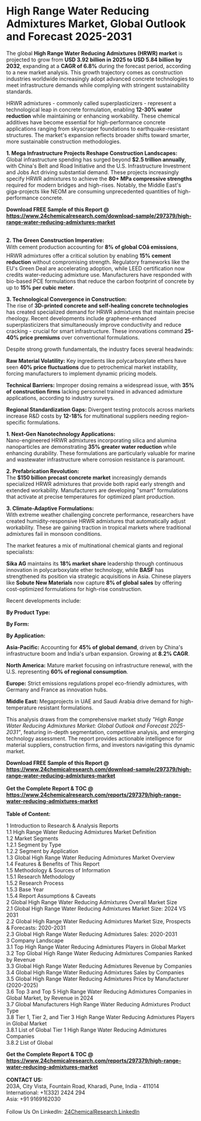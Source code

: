 <h1>High Range Water Reducing Admixtures Market, Global Outlook and Forecast 2025-2031</h1><p>The global <strong>High Range Water Reducing Admixtures (HRWR) market</strong> is projected to grow from <strong>USD 3.92 billion in 2025 to USD 5.84 billion by 2032</strong>, expanding at a <strong>CAGR of 6.8%</strong> during the forecast period, according to a new market analysis. This growth trajectory comes as construction industries worldwide increasingly adopt advanced concrete technologies to meet infrastructure demands while complying with stringent sustainability standards.</p><p>HRWR admixtures - commonly called superplasticizers - represent a technological leap in concrete formulation, enabling <strong>12-30% water reduction</strong> while maintaining or enhancing workability. These chemical additives have become essential for high-performance concrete applications ranging from skyscraper foundations to earthquake-resistant structures. The market's expansion reflects broader shifts toward smarter, more sustainable construction methodologies.</p><p><strong>1. Mega Infrastructure Projects Reshape Construction Landscapes:</strong><br>
Global infrastructure spending has surged beyond <strong>$2.5 trillion annually</strong>, with China's Belt and Road Initiative and the U.S. Infrastructure Investment and Jobs Act driving substantial demand. These projects increasingly specify HRWR admixtures to achieve the <strong>80+ MPa compressive strengths</strong> required for modern bridges and high-rises. Notably, the Middle East's giga-projects like NEOM are consuming unprecedented quantities of high-performance concrete.</p><div><b>Download FREE Sample of this Report @ 
            <a href="https://www.24chemicalresearch.com/download-sample/297379/high-range-water-reducing-admixtures-market">
            https://www.24chemicalresearch.com/download-sample/297379/high-range-water-reducing-admixtures-market</a></b></div><br><p><strong>2. The Green Construction Imperative:</strong><br>
With cement production accounting for <strong>8% of global COâ emissions</strong>, HRWR admixtures offer a critical solution by enabling <strong>15% cement reduction</strong> without compromising strength. Regulatory frameworks like the EU's Green Deal are accelerating adoption, while LEED certification now credits water-reducing admixture use. Manufacturers have responded with bio-based PCE formulations that reduce the carbon footprint of concrete by up to <strong>15% per cubic meter</strong>.</p><p><strong>3. Technological Convergence in Construction:</strong><br>
The rise of <strong>3D-printed concrete and self-healing concrete technologies</strong> has created specialized demand for HRWR admixtures that maintain precise rheology. Recent developments include graphene-enhanced superplasticizers that simultaneously improve conductivity and reduce cracking - crucial for smart infrastructure. These innovations command <strong>25-40% price premiums</strong> over conventional formulations.</p><p>Despite strong growth fundamentals, the industry faces several headwinds:</p><p><strong>Raw Material Volatility:</strong> Key ingredients like polycarboxylate ethers have seen <strong>40% price fluctuations</strong> due to petrochemical market instability, forcing manufacturers to implement dynamic pricing models.</p><p><strong>Technical Barriers:</strong> Improper dosing remains a widespread issue, with <strong>35% of construction firms</strong> lacking personnel trained in advanced admixture applications, according to industry surveys.</p><p><strong>Regional Standardization Gaps:</strong> Divergent testing protocols across markets increase R&amp;D costs by <strong>12-18%</strong> for multinational suppliers needing region-specific formulations.</p><p><strong>1. Next-Gen Nanotechnology Applications:</strong><br>
Nano-engineered HRWR admixtures incorporating silica and alumina nanoparticles are demonstrating <strong>35% greater water reduction</strong> while enhancing durability. These formulations are particularly valuable for marine and wastewater infrastructure where corrosion resistance is paramount.</p><p><strong>2. Prefabrication Revolution:</strong><br>
The <strong>$150 billion precast concrete market</strong> increasingly demands specialized HRWR admixtures that provide both rapid early strength and extended workability. Manufacturers are developing "smart" formulations that activate at precise temperatures for optimized plant production.</p><p><strong>3. Climate-Adaptive Formulations:</strong><br>
With extreme weather challenging concrete performance, researchers have created humidity-responsive HRWR admixtures that automatically adjust workability. These are gaining traction in tropical markets where traditional admixtures fail in monsoon conditions.</p><p>The market features a mix of multinational chemical giants and regional specialists:</p><p><strong>Sika AG</strong> maintains its <strong>18% market share</strong> leadership through continuous innovation in polycarboxylate ether technology, while <strong>BASF</strong> has strengthened its position via strategic acquisitions in Asia. Chinese players like <strong>Sobute New Materials</strong> now capture <strong>8% of global sales</strong> by offering cost-optimized formulations for high-rise construction.</p><p>Recent developments include:</p><p><strong>By Product Type:</strong></p><p><strong>By Form:</strong></p><p><strong>By Application:</strong></p><p><strong>Asia-Pacific:</strong> Accounting for <strong>45% of global demand</strong>, driven by China's infrastructure boom and India's urban expansion. Growing at <strong>8.2% CAGR</strong>.</p><p><strong>North America:</strong> Mature market focusing on infrastructure renewal, with the U.S. representing <strong>60% of regional consumption</strong>.</p><p><strong>Europe:</strong> Strict emissions regulations propel eco-friendly admixtures, with Germany and France as innovation hubs.</p><p><strong>Middle East:</strong> Megaprojects in UAE and Saudi Arabia drive demand for high-temperature resistant formulations.</p><p>This analysis draws from the comprehensive market study <em>"High Range Water Reducing Admixtures Market: Global Outlook and Forecast 2025-2031"</em>, featuring in-depth segmentation, competitive analysis, and emerging technology assessment. The report provides actionable intelligence for material suppliers, construction firms, and investors navigating this dynamic market.</p><div><b>Download FREE Sample of this Report @ 
            <a href="https://www.24chemicalresearch.com/download-sample/297379/high-range-water-reducing-admixtures-market">
            https://www.24chemicalresearch.com/download-sample/297379/high-range-water-reducing-admixtures-market</a></b></div><br><div><b>Get the Complete Report & TOC @ 
            <a href="https://www.24chemicalresearch.com/reports/297379/high-range-water-reducing-admixtures-market">
            https://www.24chemicalresearch.com/reports/297379/high-range-water-reducing-admixtures-market</a></b></div><br>
            <b>Table of Content:</b><p>1 Introduction to Research & Analysis Reports<br />
 1.1 High Range Water Reducing Admixtures Market Definition<br />
 1.2 Market Segments<br />
 1.2.1 Segment by Type<br />
 1.2.2 Segment by Application<br />
 1.3 Global High Range Water Reducing Admixtures Market Overview<br />
 1.4 Features & Benefits of This Report<br />
 1.5 Methodology & Sources of Information<br />
 1.5.1 Research Methodology<br />
 1.5.2 Research Process<br />
 1.5.3 Base Year<br />
 1.5.4 Report Assumptions & Caveats<br />
2 Global High Range Water Reducing Admixtures Overall Market Size<br />
 2.1 Global High Range Water Reducing Admixtures Market Size: 2024 VS 2031<br />
 2.2 Global High Range Water Reducing Admixtures Market Size, Prospects & Forecasts: 2020-2031<br />
 2.3 Global High Range Water Reducing Admixtures Sales: 2020-2031<br />
3 Company Landscape<br />
 3.1 Top High Range Water Reducing Admixtures Players in Global Market<br />
 3.2 Top Global High Range Water Reducing Admixtures Companies Ranked by Revenue<br />
 3.3 Global High Range Water Reducing Admixtures Revenue by Companies<br />
 3.4 Global High Range Water Reducing Admixtures Sales by Companies<br />
 3.5 Global High Range Water Reducing Admixtures Price by Manufacturer (2020-2025)<br />
 3.6 Top 3 and Top 5 High Range Water Reducing Admixtures Companies in Global Market, by Revenue in 2024<br />
 3.7 Global Manufacturers High Range Water Reducing Admixtures Product Type<br />
 3.8 Tier 1, Tier 2, and Tier 3 High Range Water Reducing Admixtures Players in Global Market<br />
 3.8.1 List of Global Tier 1 High Range Water Reducing Admixtures Companies<br />
 3.8.2 List of Global </p><div><b>Get the Complete Report & TOC @ 
            <a href="https://www.24chemicalresearch.com/reports/297379/high-range-water-reducing-admixtures-market">
            https://www.24chemicalresearch.com/reports/297379/high-range-water-reducing-admixtures-market</a></b></div><br><b>CONTACT US:</b><br>
            203A, City Vista, Fountain Road, Kharadi, Pune, India - 411014<br>
            International: +1(332) 2424 294<br>
            Asia: +91 9169162030 <br><br>
            Follow Us On LinkedIn: <a href="https://www.linkedin.com/company/24chemicalresearch/">24ChemicalResearch LinkedIn</a>